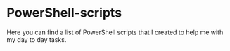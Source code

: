 # PowerShell-scripts
Here you can find a list of PowerShell scripts that I created to help me with my day to day tasks. 
